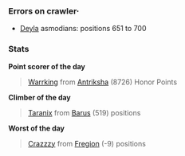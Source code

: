 ### Errors on crawler·
- [Deyla](/#/ranking/Deyla) asmodians: positions 651 to 700


### Stats

**Point scorer of the day**
>[Warrking](/#/character/Antriksha/724377) from [Antriksha](/#/ranking/Antriksha)  (8726) Honor Points


**Climber of the day**
>[Taranix](/#/character/Barus/453758) from [Barus](/#/ranking/Barus)  (519) positions


**Worst of the day**
>[Crazzzy](/#/character/Fregion/23826) from [Fregion](/#/ranking/Fregion)  (-9) positions


